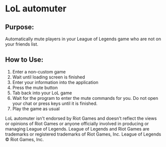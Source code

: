 # LoL automuter

## Purpose:
Automatically mute players in your League of Legends game who are not on your friends list.

## How to Use:
1. Enter a non-custom game
2. Wait until loading screen is finished
3. Enter your information into the application
4. Press the mute button
5. Tab back into your LoL game
6. Wait for the program to enter the mute commands for you. Do not open your chat or press keys until it is finished.
7. Play the game as usual



LoL automuter isn't endorsed by Riot Games and doesn't reflect the views or opinions of Riot Games or anyone officially involved in producing or managing League of Legends. League of Legends and Riot Games are trademarks or registered trademarks of Riot Games, Inc. League of Legends © Riot Games, Inc.
